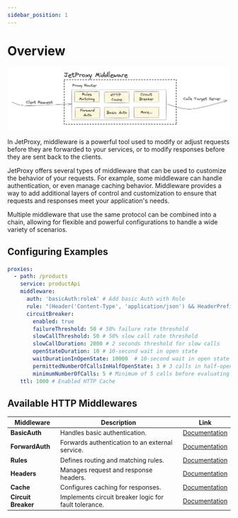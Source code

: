```yaml
---
sidebar_position: 1
---
```


# Overview

![alt text](jetproxy-middleware.png)

In JetProxy, middleware is a powerful tool used to modify or adjust requests before they are forwarded to your services, or to modify responses before they are sent back to the clients.

JetProxy offers several types of middleware that can be used to customize the behavior of your requests. For example, some middleware can handle authentication, or even manage caching behavior. Middleware provides a way to add additional layers of control and customization to ensure that requests and responses meet your application's needs.

Multiple middleware that use the same protocol can be combined into a chain, allowing for flexible and powerful configurations to handle a wide variety of scenarios.
## Configuring Examples
```yaml
proxies:
  - path: /products
    service: productApi
    middleware:
      auth: 'basicAuth:roleA' # Add basic Auth with Role
      rule: "(Header('Content-Type', 'application/json') && HeaderPrefix('User-Agent', 'Mozilla')) || HeaderRegex('X-Custom-Header', '^[a-zA-Z0-9]{10}$')" # Rule Mathcing
      circuitBreaker:
        enabled: true
        failureThreshold: 50 # 50% failure rate threshold
        slowCallThreshold: 50 # 50% slow call rate threshold
        slowCallDuration: 2000 # 2 seconds threshold for slow calls
        openStateDuration: 10 # 10-second wait in open state
        waitDurationInOpenState: 10000  # 10-second wait in open state
        permittedNumberOfCallsInHalfOpenState: 3 # 3 calls in half-open state
        minimumNumberOfCalls: 5 # Minimum of 5 calls before evaluating
    ttl: 1000 # Enabled HTTP Cache

```
## Available HTTP Middlewares

| Middleware      | Description                          | Link                                     |
|------------------|--------------------------------------|------------------------------------------|
| **BasicAuth**    | Handles basic authentication.        | [Documentation](/docs/middleware/basic-auth) |
| **ForwardAuth**  | Forwards authentication to an external service. | [Documentation](/docs/middleware/forward-auth) |
| **Rules**        | Defines routing and matching rules.  | [Documentation](/docs/middleware/rules) |
| **Headers**      | Manages request and response headers.| [Documentation](/docs/middleware/headers) |
| **Cache**        | Configures caching for responses.    | [Documentation](/docs/middleware/cache) |
| **Circuit Breaker** | Implements circuit breaker logic for fault tolerance. | [Documentation](/docs/middleware/circuit-breaker) |


